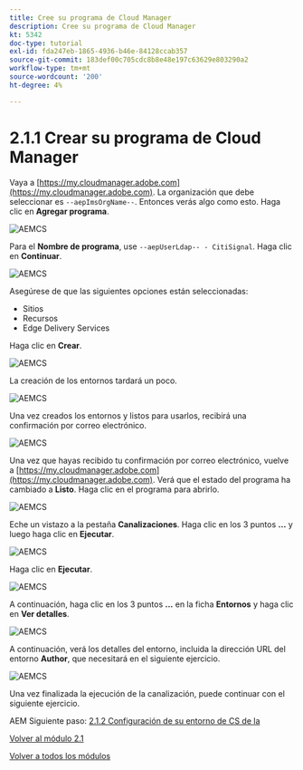 ```yaml
---
title: Cree su programa de Cloud Manager
description: Cree su programa de Cloud Manager
kt: 5342
doc-type: tutorial
exl-id: fda247eb-1865-4936-b46e-84128ccab357
source-git-commit: 183def00c705cdc8b8e48e197c63629e803290a2
workflow-type: tm+mt
source-wordcount: '200'
ht-degree: 4%

---
```


# 2.1.1 Crear su programa de Cloud Manager

Vaya a [https://my.cloudmanager.adobe.com](https://my.cloudmanager.adobe.com). La organización que debe seleccionar es `--aepImsOrgName--`. Entonces verás algo como esto. Haga clic en **Agregar programa**.

![AEMCS](./images/aemcs1.png)

Para el **Nombre de programa**, use `--aepUserLdap-- - CitiSignal`. Haga clic en **Continuar**.

![AEMCS](./images/aemcs2.png)

Asegúrese de que las siguientes opciones están seleccionadas:

- Sitios
- Recursos
- Edge Delivery Services

Haga clic en **Crear**.

![AEMCS](./images/aemcs3.png)

La creación de los entornos tardará un poco.

![AEMCS](./images/aemcs4.png)

Una vez creados los entornos y listos para usarlos, recibirá una confirmación por correo electrónico.

![AEMCS](./images/aemcs5.png)

Una vez que hayas recibido tu confirmación por correo electrónico, vuelve a [https://my.cloudmanager.adobe.com](https://my.cloudmanager.adobe.com). Verá que el estado del programa ha cambiado a **Listo**. Haga clic en el programa para abrirlo.

![AEMCS](./images/aemcs6.png)

Eche un vistazo a la pestaña **Canalizaciones**. Haga clic en los 3 puntos **...** y luego haga clic en **Ejecutar**.

![AEMCS](./images/aemcs7.png)

Haga clic en **Ejecutar**.

![AEMCS](./images/aemcs8.png)

A continuación, haga clic en los 3 puntos **...** en la ficha **Entornos** y haga clic en **Ver detalles**.

![AEMCS](./images/aemcs9.png)

A continuación, verá los detalles del entorno, incluida la dirección URL del entorno **Author**, que necesitará en el siguiente ejercicio.

![AEMCS](./images/aemcs10.png)

Una vez finalizada la ejecución de la canalización, puede continuar con el siguiente ejercicio.

AEM Siguiente paso: [2.1.2 Configuración de su entorno de CS de la](./ex2.md)

[Volver al módulo 2.1](./aemcs.md)

[Volver a todos los módulos](./../../../overview.md)
